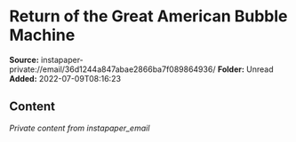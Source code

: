 # Return of the Great American Bubble Machine

**Source:** instapaper-private://email/36d1244a847abae2866ba7f089864936/
**Folder:** Unread
**Added:** 2022-07-09T08:16:23




## Content
*Private content from instapaper_email*
